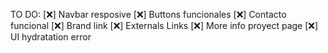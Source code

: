 TO DO:
[❌] Navbar resposive
[❌] Buttons funcionales
[❌] Contacto funcional
[❌] Brand link
[❌] Externals Links
[❌] More info proyect page
[❌] UI hydratation error